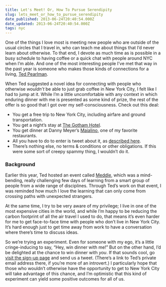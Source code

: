 ```yaml
---
title: Let's Meet! Or, How To Pursue Serendipity
slug: lets_meet_or_how_to_pursue_serendipity
date_published: 2013-06-24T20:40:54.000Z
date_updated: 2013-06-24T20:40:54.000Z
tags: nyc
---
```


One of the things I love most is meeting new people who are outside of the usual circles that I travel in, who can teach me about things that I’d never learn about otherwise. To that end, I devote as much time as is possible in a busy schedule to having coffee or a quick chat with people around NYC when I’m able. And one of the most interesting people I’ve met that way in the past year is someone who makes those kinds of connections for a living, [Ted Pearlman](http://usistwo.com/about/).

When Ted suggested a novel idea for connecting with people who otherwise *wouldn’t* be able to just grab coffee in New York City, I felt like I had to jump at it. While I’m a little uncomfortable with any context in which enduring dinner with me is presented as some kind of prize, the rest of the offer is so good that I got over my self-consciousness. Check out this deal:

- You get a free trip to New York City, including airfare and ground transportation.
- You get a night’s stay at [The Gotham Hotel](http://thegothamhotelny.com/).
- You get dinner at Danny Meyer’s [Maialino](http://maialinonyc.com/), one of my favorite restaurants.
- All you have to do to enter is tweet about it, as [described here](http://usistwo.com/meet-anil-dash/).
- There’s nothing else, no terms & conditions or other obligations. If this were some sort of creepy spammy thing, I wouldn’t do it.

### Background

Earlier this year, Ted hosted an event called [Meddle](http://usistwo.com/meddle/), which was a mind-bending, really challenging few days of learning from a smart group of people from a wide range of disciplines. Through Ted’s work on that event, I was reminded how much I love the learning that can only come from crossing paths with unexpected strangers.

At the same time, I try to be very aware of my privilege; I live in one of the most expensive cities in the world, and while I’m happy to be reducing the carbon footprint of all the air travel I used to do, that means it’s even harder for me to get face-to-face time with people who don’t live in New York City. It’s hard enough just to get time away from work to have a conversation where there’s time to discuss ideas.

So we’re trying an experiment. Even for someone with my ego, it’s a little cringe-inducing to say, “Hey, win dinner with me!” But on the other hand, I’d be delighted at the chance to win dinner with *you*. If that sounds cool, go [visit the sign-up page](http://usistwo.com/meet-anil-dash/) and send us a tweet. (There’s a link to Ted’s private email address there, if you’re more of an introvert.) I particularly hope that those who wouldn’t otherwise have the opportunity to get to New York City will take advantage of this chance, and I’m optimistic that this kind of experiment can yield some positive outcomes for all of us.
